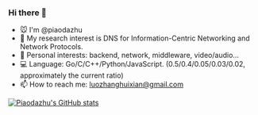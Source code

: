 ### Hi there 👋

<!--
**piaodazhu/piaodazhu** is a ✨ _special_ ✨ repository because its `README.md` (this file) appears on your GitHub profile.

Here are some ideas to get you started:

- 🔭 I’m currently working on ...
- 🌱 I’m currently learning ...
- 👯 I’m looking to collaborate on ...
- 🤔 I’m looking for help with ...
- 💬 Ask me about ...
- 📫 How to reach me: ...
- 😄 Pronouns: ...
- ⚡ Fun fact: ...
-->

- 🐭 I'm @piaodazhu
- 🌱 My research interest is DNS for Information-Centric Networking and Network Protocols.
- 🔭 Personal interests: backend, network, middleware, video/audio...
- 💻 Language: Go/C/C++/Python/JavaScript. (0.5/0.4/0.05/0.03/0.02, approximately the current ratio)
- 📫 How to reach me: luozhanghuixian@gmail.com

[![Piaodazhu's GitHub stats](https://github-readme-stats.vercel.app/api?username=piaodazhu&show_icons=true&theme=transparent)](https://github.com/anuraghazra/github-readme-stats)
